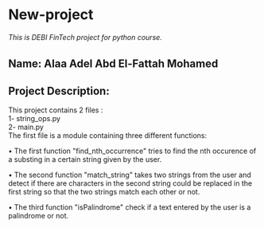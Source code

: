 # New-project
###### This is DEBI FinTech project for python course.

## Name: Alaa Adel Abd El-Fattah Mohamed

## Project Description:
This project contains 2 files : <br> 1- string_ops.py  <br>  2- main.py <br>
The first file is a module containing three different functions: <p> &#8226; The first function "find_nth_occurrence" tries to find the nth occurence of a substing in a certain string given by the user.</p>
<p>  &#8226; The second function "match_string" takes two strings from the user and detect if there are characters in the second string could be replaced in the first string so that the two strings match each other or not.</p>
<p> &#8226; The third function "isPalindrome" check if a text entered by the user is a palindrome or not. </p?
The second file is a file where you can run the first file and see the output of the three functions.
